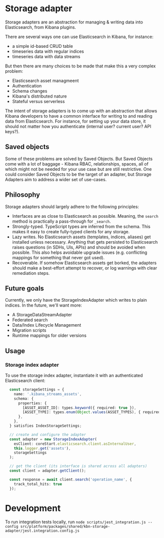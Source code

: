 # Storage adapter

Storage adapters are an abstraction for managing & writing data into Elasticsearch, from Kibana plugins.

There are several ways one can use Elasticsearch in Kibana, for instance:

- a simple id-based CRUD table
- timeseries data with regular indices
- timeseries data with data streams

But then there are many choices to be made that make this a very complex problem:

- Elasticsearch asset managmeent
- Authentication
- Schema changes
- Kibana's distributed nature
- Stateful versus serverless

The intent of storage adapters is to come up with an abstraction that allows Kibana developers to have a common interface for writing to and reading data from Elasticsearch. For instance, for setting up your data store, it should not matter how you authenticate (internal user? current user? API keys?).

## Saved objects

Some of these problems are solved by Saved Objects. But Saved Objects come with a lot of baggage - Kibana RBAC, relationships, spaces, all of which might not be
needed for your use case but are still restrictive. One could consider Saved Objects to be the target of an adapter, but Storage Adapters aim to address a wider set of use-cases.

## Philosophy

Storage adapters should largely adhere to the following principles:

- Interfaces are as close to Elasticsearch as possible. Meaning, the `search` method is practically a pass-through for `_search`.
- Strongly-typed. TypeScript types are inferred from the schema. This makes it easy to create fully-typed clients for any storage.
- Lazy writes. No Elasticsearch assets (templates, indices, aliases) get installed unless necessary. Anything that gets persisted to Elasticsearch raises questions (in SDHs, UIs, APIs) and should be avoided when possible. This also helps avoidable upgrade issues (e.g. conflicting mappings for something that never got used).
- Recoverable. If somehow Elasticsearch assets get borked, the adapters should make a best-effort attempt to recover, or log warnings with clear remediation steps.

## Future goals

Currently, we only have the StorageIndexAdapter which writes to plain indices. In the future, we'll want more:

- A StorageDataStreamAdapter
- Federated search
- Data/Index Lifecycle Management
- Migration scripts
- Runtime mappings for older versions

## Usage

### Storage index adapter

To use the storage index adapter, instantiate it with an authenticated Elasticsearch client:

```ts
  const storageSettings = {
    name: '.kibana_streams_assets',
    schema: {
      properties: {
        [ASSET_ASSET_ID]: types.keyword({ required: true }),
        [ASSET_TYPE]: types.enum(Object.values(ASSET_TYPES), { required: true }),
      },
    },
  } satisfies IndexStorageSettings;

  // create and configure the adapter
  const adapter = new StorageIndexAdapter(
    esClient: coreStart.elasticsearch.client.asInternalUser,
    this.logger.get('assets'),
    storageSettings
  );

  // get the client (its interface is shared across all adapters)
  const client = adapter.getClient();

  const response = await client.search('operation_name', {
    track_total_hits: true
  });

```


# Development

To run integration tests locally, run `node scripts/jest_integration.js --config src/platform/packages/shared/kbn-storage-adapter/jest.integration.config.js`